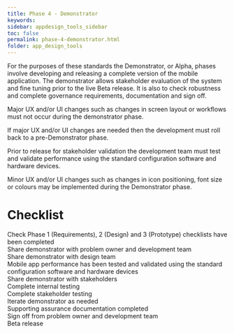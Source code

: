 ```yaml
---
title: Phase 4 - Demonstrator
keywords:
sidebar: appdesign_tools_sidebar
toc: false
permalink: phase-4-demonstrator.html
folder: app_design_tools 
---
```


For the purposes of these standards the Demonstrator, or Alpha, phases involve developing and releasing a complete version of the mobile application. The demonstrator allows stakeholder evaluation of the system and fine tuning prior to the live Beta release. It is also to check robustness and complete governance requirements, documentation and sign off.

Major UX and/or UI changes such as changes in screen layout or workflows must not occur during the demonstrator phase.

If major UX and/or UI changes are needed then the development must roll back to a pre-Demonstrator phase.

Prior to release for stakeholder validation the development team must test and validate performance using the standard configuration software and hardware devices.

Minor UX and/or UI changes such as changes in icon positioning, font size or colours may be implemented during the Demonstrator phase.

# Checklist

<p>
				<i class="far fa-square"></i> Check Phase 1 (Requirements), 2 (Design) and 3 (Prototype) checklists have been completed<br>
				<i class="far fa-square"></i> Share demonstrator with problem owner and development team<br>
				<i class="far fa-square"></i> Share demonstrator with design team<br>
				<i class="far fa-square"></i> Mobile app performance has been tested and validated using the standard configuration software and hardware devices<br>
				<i class="far fa-square"></i> Share demonstrator with stakeholders<br>
				<i class="far fa-square"></i> Complete internal testing<br>
				<i class="far fa-square"></i> Complete stakeholder testing<br>
				<i class="far fa-square"></i> Iterate demonstrator as needed<br>
				<i class="far fa-square"></i> Supporting assurance documentation completed  <br>
				<i class="far fa-square"></i> Sign off from problem owner and development team<br>
				<i class="far fa-square"></i> Beta release
			</p>
